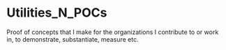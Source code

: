 Utilities_N_POCs
================

Proof of concepts that I make for the organizations I contribute to or work in, to demonstrate, substantiate, measure etc.
